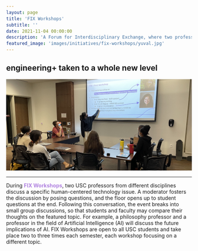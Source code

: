 ```yaml
---
layout: page
title: 'FIX Workshops'
subtitle: ''
date: 2021-11-04 00:00:00
description: 'A Forum for Interdisciplinary Exchange, where two professors from different fields will discuss a shared topic about human-centered technology for an audience of students.'
featured_image: 'images/initiatives/fix-workshops/yuval.jpg'
---
```

engineering+ taken to a whole new level
----

![Picc](/images/initiatives/fix-workshops/caroline.jpg)

----
During <b style="color:#B082E0">FIX Workshops</b>, two USC professors from different disciplines discuss a specific human-centered technology issue. A moderator fosters the discussion by posing questions, and the floor opens up to student questions at the end. Following this conversation, the event breaks into small group discussions, so that students and faculty may compare their thoughts on the featured topic. For example, a philosophy professor and a professor in the field of Artificial Intelligence (AI) will discuss the future implications of AI. FIX Workshops are open to all USC students and take place two to three times each semester, each workshop focusing on a different topic.

